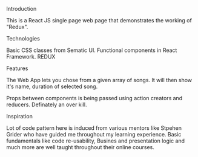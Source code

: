 Introduction

This is a React JS single page web page that demonstrates the working of "Redux".


Technologies

Basic CSS classes from Sematic UI.
Functional components in React Framework.
REDUX


Features

The Web App lets you chose from a given array of songs.
It will then show it's name, duration of selected song.

Props between components is being passed using action creators and reducers.
Definately an over kill. 


Inspiration

Lot of code pattern here is induced from various mentors like Stpehen Grider who have guided me throughout my learning experience. Basic fundamentals like code re-usability, Busines and presentation logic and much more are well taught throughout their online courses.






